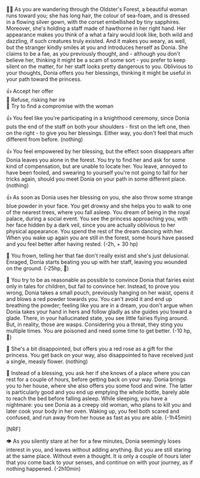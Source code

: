 🧚‍♀️ As you are wandering through the Oldster's Forest, a beautiful woman runs toward you; she has long hair, the colour of sea-foam, and is dressed in a flowing silver gown, with the corset embellished by tiny sapphires. Moreover, she's holding a staff made of hawthorne in her right hand.
Her appearance makes you think of a what a fairy would look like, both wild and dazzling, if such creatures truly existed. And it makes you weary, as well, but the stranger kindly smiles at you and introduces herself as Donia.
She claims to be a fae, as you previously thought, and - although you don't believe her, thinking it might be a scam of some sort - you prefer to keep silent on the matter,  for her staff looks pretty dangerous to you.
Oblivious to your thoughts, Donia offers you her blessings, thinking it might be useful in your path toward the princess.

👍 Accept her offer  
👿 Refuse, risking her ire  
🤝 Try to find a compromise with the woman    

👍 You feel like you're participating in a knighthood ceremony, since Donia puts the end of the staff on both your shoulders - first on the left one, then on the right - to give you her blessings. Either way, you don't feel that much different from before. (nothing)

👍 You feel empowered by her blessing, but the effect soon disappears after Donia leaves you alone in the forest. You try to find her and ask for some kind of compensation, but are unable to locate her. You leave, annoyed to have been fooled, and swearing to yourself you're not going to fall for her tricks again, should you meet Donia on your path in some different place. (nothing)

👍 As soon as Donia uses her blessing on you, she also throw some strange blue powder in your face. You get drowsy and she helps you to walk to one of the nearest trees, where you fall asleep. You dream of being in the royal palace, during a social event. You see the princess approaching you, with her face hidden by a dark veil, since you are actually oblivious to her physical appearance. You spend the rest of the dream dancing with her. When you wake up again you are still in the forest, some hours have passed and you feel better after having rested. (-2h, + 30 hp)

👿 You frown, telling her that fae don't really exist and she's just delusional. Enraged, Donia starts beating you up with her staff, leaving you wounded on the ground. (-25hp, 🤕)

👿 You try to be as reasonable as possible to convince Donia that fairies exist only in tales for children, but fail to convince her. Instead, to prove you wrong, Donia takes a small pouch, previously hanging on her waist, opens it and blows a red powder towards you. You can't avoid it and end up breathing the powder; feeling like you are in a dream, you don't argue when Donia takes your hand in hers and follow gladly as she guides you toward a glade. There, in your hallucinated state, you see little fairies flying around. But, in reality, those are wasps. Considering you a threat, they sting you multiple times. You are poisoned and need some time to get better. (-10 hp, 🤢)

🤝 She's a bit disappointed, but offers you a red rose as a gift for the princess. You get back on your way, also disappointed to have received just a single, measly flower. (nothing)

🤝 Instead of a blessing, you ask her if she knows of a place where you can rest for a couple of hours, before getting back on your way. Donia brings you to her house, where she also offers you some food and wine. The latter is particularly good and you end up emptying the whole bottle, barely able to reach the bed before falling asleep. While sleeping, you have a nightmare: you see Donia as a creepy old woman, who plans to kill you and later cook your body in her oven. Waking up, you feel both scared and confused, and run away from her house as fast as you are able. (-1h45min)

[NRF]

👁️ As you silently stare at her for a few minutes, Donia seemingly loses interest in you, and leaves without adding anything. But you are still staring at the same place. Without even a thought. It is only a couple of hours later that you come back to your senses, and continue on with your journey, as if nothing happened. (-2h10min)

